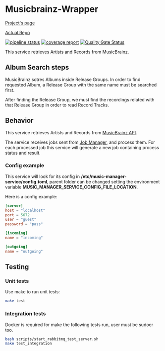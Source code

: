 # Musicbrainz-Wrapper

[Project's page](https://musicmanager.gitpages.windmaker.net/Musicbrainz-Wrapper)

[Actual Repo](https://git.windmaker.net/musicmanager/Musicbrainz-Wrapper)

 [![pipeline status](https://git.windmaker.net/musicmanager/Musicbrainz-Wrapper/badges/master/pipeline.svg)](https://git.windmaker.net/musicmanager/Musicbrainz-Wrapper/-/commits/master) [![coverage report](https://git.windmaker.net/musicmanager/Musicbrainz-Wrapper/badges/master/coverage.svg)](https://git.windmaker.net/musicmanager/Musicbrainz-Wrapper/-/commits/master) [![Quality Gate Status](https://sonarqube.windmaker.net/api/project_badges/measure?project=music-manager-musicbrainz-wrapper&metric=alert_status)](https://sonarqube.windmaker.net/dashboard?id=music-manager-musicbrainz-wrapper)

This service retrieves Artists and Records from MusicBrainz.

## Album Search steps

MusicBrainz sotres Albums inside Release Groups. In order to find requested Album, a Release Group with the same name must be searched first.

After finding the Release Group, we must find the recordings related with that Release Group in order to read Record Tracks.

## Behavior

This service retrieves Artists and Records from [MusicBrainz API](https://musicbrainz.org/doc/MusicBrainz_API).

The service receives jobs sent from [Job Manager](https://git.windmaker.net/musicmanager/Job-Manager), and process them. For each processed job this service will generate a new job containing process status and result.

### Config example

This service will look for its config in **/etc/music-manager-service/config.toml**, parent folder can be changed setting the environment variable **MUSIC_MANAGER_SERVICE_CONFIG_FILE_LOCATION**.

Here is a config example:

```toml
[server]
host = "localhost"
port = 5672
user = "guest"
password = "pass"

[incoming]
name = "incoming"

[outgoing]
name = "outgoing"
```

## Testing

### Unit tests

Use make to run unit tests:
```bash
make test
```

### Integration tests

Docker is required for make the following tests run, user must be sudoer too.
```bash
bash scripts/start_rabbitmq_test_server.sh
make test_integration
```
